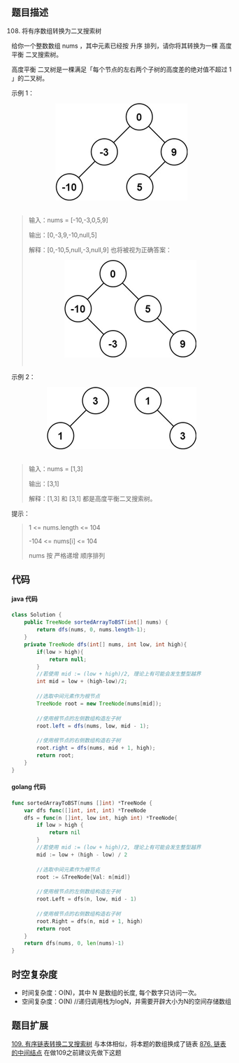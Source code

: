 ## 题目描述

108. 将有序数组转换为二叉搜索树

给你一个整数数组 nums ，其中元素已经按 升序 排列，请你将其转换为一棵 高度平衡 二叉搜索树。

高度平衡 二叉树是一棵满足「每个节点的左右两个子树的高度差的绝对值不超过 1 」的二叉树。

 

示例 1：
 <div align="center"> <img src="https://github.com/JacoobH/leetcode-solution-notes/blob/main/imgs/108/btree1.jpg"/> </div><br>

> 输入：nums = [-10,-3,0,5,9]
>
> 输出：[0,-3,9,-10,null,5]
>
> 解释：[0,-10,5,null,-3,null,9] 也将被视为正确答案：
> <div align="center"> <img src="https://github.com/JacoobH/leetcode-solution-notes/blob/main/imgs/108/btree2.jpg"/> </div><br>


示例 2：
 <div align="center"> <img src="https://github.com/JacoobH/leetcode-solution-notes/blob/main/imgs/108/btree.jpg"/> </div><br>

> 输入：nums = [1,3]
>
> 输出：[3,1]
>
> 解释：[1,3] 和 [3,1] 都是高度平衡二叉搜索树。


 

提示：

>    1 <= nums.length <= 104
>   
>   -104 <= nums[i] <= 104
>    
>   nums 按 严格递增 顺序排列

## 代码

#### java 代码
```java
class Solution {
    public TreeNode sortedArrayToBST(int[] nums) {
        return dfs(nums, 0, nums.length-1);
    }
    private TreeNode dfs(int[] nums, int low, int high){
        if(low > high){
            return null;
        }
        //若使用 mid := (low + high)/2, 理论上有可能会发生整型越界
        int mid = low + (high-low)/2;
        
        //选取中间元素作为根节点
        TreeNode root = new TreeNode(nums[mid]);
        
        //使用根节点的左侧数组构造左子树
        root.left = dfs(nums, low, mid - 1);
        
        //使用根节点的右侧数组构造右子树
        root.right = dfs(nums, mid + 1, high);
        return root;
    }
}
```

#### golang 代码
```go
func sortedArrayToBST(nums []int) *TreeNode {
    var dfs func([]int, int, int) *TreeNode
    dfs = func(n []int, low int, high int) *TreeNode{
        if low > high {
            return nil
        }
        //若使用 mid := (low + high)/2, 理论上有可能会发生整型越界
        mid := low + (high - low) / 2
        
        //选取中间元素作为根节点
        root := &TreeNode{Val: n[mid]}
        
        //使用根节点的左侧数组构造左子树
        root.Left = dfs(n, low, mid - 1)
        
        //使用根节点的右侧数组构造右子树
        root.Right = dfs(n, mid + 1, high)
        return root
    }
    return dfs(nums, 0, len(nums)-1)
}
```
## 时空复杂度

- 时间复杂度：O(N)，其中 N 是数组的长度, 每个数字只访问一次。
- 空间复杂度：O(N) //递归调用栈为logN，并需要开辟大小为N的空间存储数组

## 题目扩展

[109. 有序链表转换二叉搜索树](109.%20有序链表转换二叉搜索树.md) 与本体相似，将本题的数组换成了链表 
[876. 链表的中间结点](../双指针/876.%20链表的中间结点.md) 在做109之前建议先做下这题
